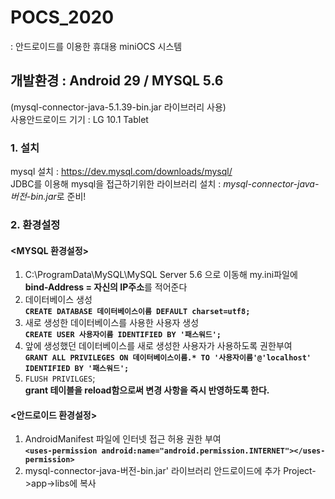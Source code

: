 # POCS_2020
: 안드로이드를 이용한 휴대용 miniOCS 시스템

## 개발환경 : Android 29 / MYSQL 5.6 
(mysql-connector-java-5.1.39-bin.jar 라이브러리 사용)  
사용안드로이드 기기 : LG 10.1 Tablet 
### 1. 설치
mysql 설치 : https://dev.mysql.com/downloads/mysql/  
JDBC를 이용해 mysql을 접근하기위한 라이브러리 설치 : *mysql-connector-java-버전-bin.jar*로 준비!
### 2. 환경설정
#### <MYSQL 환경설정>
1) C:\ProgramData\MySQL\MySQL Server 5.6 으로 이동해 my.ini파일에  
**bind-Address = 자신의 IP주소**를 적어준다
2) 데이터베이스 생성  
**`CREATE DATABASE 데이터베이스이름 DEFAULT charset=utf8;`**
3) 새로 생성한 데이터베이스를 사용한 사용자 생성  
**`CREATE USER 사용자이름 IDENTIFIED BY '패스워드';`**
4) 앞에 생성했던 데이터베이스를 새로 생성한 사용자가 사용하도록 권한부여  
**`GRANT ALL PRIVILEGES ON 데이터베이스이름.* TO '사용자이름'@'localhost' IDENTIFIED BY '패스워드';`**
5) `FLUSH PRIVILGES`;    
**grant 테이블을 reload함으로써 변경 사항을 즉시 반영하도록 한다.**
#### <안드로이드 환경설정>  
1) AndroidManifest 파일에 인터넷 접근 허용 권한 부여  
**`<uses-permission android:name="android.permission.INTERNET"></uses-permission>`**  
2) mysql-connector-java-버전-bin.jar' 라이브러리 안드로이드에 추가 Project->app->libs에 복사  


